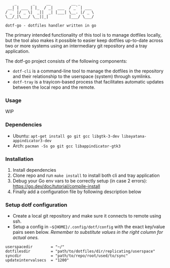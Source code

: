 ```
    _       _     __         __ _
 __| | ___ | |_  / _|  ___  / _` | ___
/ _` |/ _ \|  _||  _| |___| \__. |/ _ \
\__/_|\___/ \__||_|         |___/ \___/

dotf-go - dotfiles handler written in go
```
The primary intended functionality of this tool is to manage dotfiles locally, but the tool also
makes it possible to easier keep dotfiles up-to-date across two or more systems using an
intermediary git repository and a tray application.

The dotf-go project consists of the following components:
- `dotf-cli` is a command-line tool to manage the dotfiles in the repository and their relationship
	to the userspace (system) through symlinks.
- `dotf-tray` is a trayicon-based process that facilitates automatic updates between the local repo and the remote.

### Usage
WIP

### Dependencies
- Ubuntu: `apt-get install go git gcc libgtk-3-dev libayatana-appindicator3-dev`
- Arch: `pacman -Ss go git gcc libappindicator-gtk3`

### Installation
1. Install dependencies
2. Clone repo and run `make install` to install both cli and tray application
3. Debug your Go env vars to be correctly setup (in case 2 errors): https://go.dev/doc/tutorial/compile-install
4. Finally add a configuration file by following description below

### Setup dotf configuration
- Create a local git repository and make sure it connects to remote using ssh.
- Setup a config in `~${HOME}/.config/dotf/config` with the exact key/value pairs seen below. *Remember to substitute values in the right column for actual ones.*
```
userspacedir        = "~/"
dotfilesdir         = "path/to/dotfiles/dir/replicating/userspace"
syncdir             = "path/to/repo/root/used/to/sync"
updateintervalsecs  = "1200"
```

